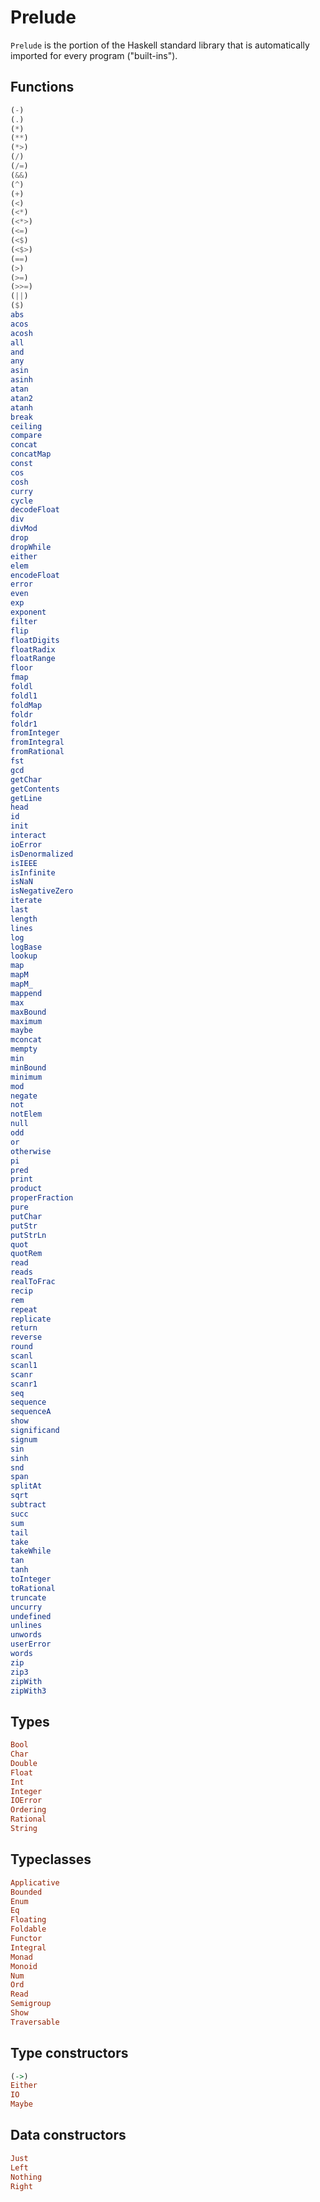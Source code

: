 # Prelude

`Prelude` is the portion of the Haskell standard library that is automatically imported for every program ("built-ins").

## Functions

```hs
(-)
(.)
(*)
(**)
(*>)
(/)
(/=)
(&&)
(^)
(+)
(<)
(<*)
(<*>)
(<=)
(<$)
(<$>)
(==)
(>)
(>=)
(>>=)
(||)
($)
abs
acos
acosh
all
and
any
asin
asinh
atan
atan2
atanh
break
ceiling
compare
concat
concatMap
const
cos
cosh
curry
cycle
decodeFloat
div
divMod
drop
dropWhile
either
elem
encodeFloat
error
even
exp
exponent
filter
flip
floatDigits
floatRadix
floatRange
floor
fmap
foldl
foldl1
foldMap
foldr
foldr1
fromInteger
fromIntegral
fromRational
fst
gcd
getChar
getContents
getLine
head
id
init
interact
ioError
isDenormalized
isIEEE
isInfinite
isNaN
isNegativeZero
iterate
last
length
lines
log
logBase
lookup
map
mapM
mapM_
mappend
max
maxBound
maximum
maybe
mconcat
mempty
min
minBound
minimum
mod
negate
not
notElem
null
odd
or
otherwise
pi
pred
print
product
properFraction
pure
putChar
putStr
putStrLn
quot
quotRem
read
reads
realToFrac
recip
rem
repeat
replicate
return
reverse
round
scanl
scanl1
scanr
scanr1
seq
sequence
sequenceA
show
significand
signum
sin
sinh
snd
span
splitAt
sqrt
subtract
succ
sum
tail
take
takeWhile
tan
tanh
toInteger
toRational
truncate
uncurry
undefined
unlines
unwords
userError
words
zip
zip3
zipWith
zipWith3
```

## Types

```hs
Bool
Char
Double
Float
Int
Integer
IOError
Ordering
Rational
String
```

## Typeclasses

```hs
Applicative
Bounded
Enum
Eq
Floating
Foldable
Functor
Integral
Monad
Monoid
Num
Ord
Read
Semigroup
Show
Traversable
```

## Type constructors

```hs
(->)
Either
IO
Maybe
```

## Data constructors

```hs
Just
Left
Nothing
Right
```
